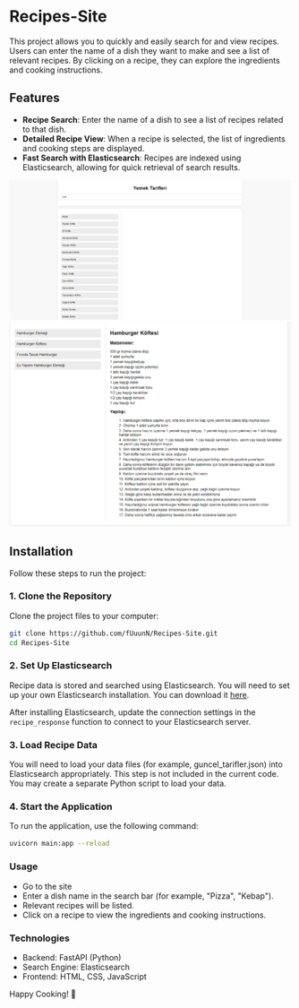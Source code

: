 # Recipes-Site

This project allows you to quickly and easily search for and view recipes. Users can enter the name of a dish they want to make and see a list of relevant recipes. By clicking on a recipe, they can explore the ingredients and cooking instructions.

## Features

- **Recipe Search**: Enter the name of a dish to see a list of recipes related to that dish.
- **Detailed Recipe View**: When a recipe is selected, the list of ingredients and cooking steps are displayed.
- **Fast Search with Elasticsearch**: Recipes are indexed using Elasticsearch, allowing for quick retrieval of search results.

![Recipe Site Example](Resimler/Resim1.png)
![Recipe Site Example](Resimler/Resim2.png)

## Installation

Follow these steps to run the project:

### 1. Clone the Repository

Clone the project files to your computer:

```bash
git clone https://github.com/fUuunN/Recipes-Site.git
cd Recipes-Site
```

### 2. Set Up Elasticsearch

Recipe data is stored and searched using Elasticsearch. You will need to set up your own Elasticsearch installation. You can download it [here](https://www.elastic.co/downloads/elasticsearch).

After installing Elasticsearch, update the connection settings in the `recipe_response` function to connect to your Elasticsearch server.


### 3. Load Recipe Data
You will need to load your data files (for example, guncel_tarifler.json) into Elasticsearch appropriately. This step is not included in the current code. You may create a separate Python script to load your data.

### 4. Start the Application
To run the application, use the following command:

```bash
uvicorn main:app --reload
```

### Usage
- Go to the site
- Enter a dish name in the search bar (for example, "Pizza", "Kebap").
- Relevant recipes will be listed.
- Click on a recipe to view the ingredients and cooking instructions.
### Technologies
- Backend: FastAPI (Python)
- Search Engine: Elasticsearch
- Frontend: HTML, CSS, JavaScript

Happy Cooking! 🍴
